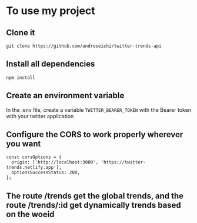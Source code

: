 # To use my project

## Clone it

`git clone https://github.com/andreseichi/twitter-trends-api`

## Install all dependencies

`npm install`

## Create an environment variable

In the .env file, create a variable `TWITTER_BEARER_TOKEN` with the Bearer token with your twitter application

## Configure the CORS to work properly wherever you want

```
const corsOptions = {
  origin: ['http://localhost:3000', 'https://twitter-trends.netlify.app'],
  optionsSuccessStatus: 200,
};
```

## The route /trends get the global trends, and the route /trends/:id get dynamically trends based on the woeid
